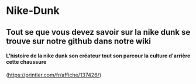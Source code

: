 # Nike-Dunk
## Tout se que vous devez savoir sur la nike dunk se trouve sur notre github dans notre wiki 
#### L'histoire de la nike dunk son créateur tout son parcour la culture d'arrière cette chaussure
(https://printler.com/fr/affiche/137426/)
